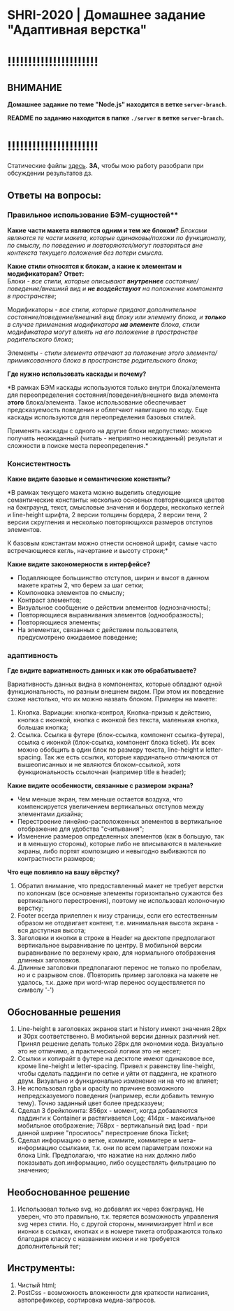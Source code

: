 # SHRI-2020 | Домашнее задание "Адаптивная верстка"

# !!!!!!!!!!!!!!!!!!!!!!
## ВНИМАНИЕ
**Домашнее задание по теме "Node.js" находится в ветке `server-branch`.**

**README по заданию находится в папке `./server` в ветке `server-branch`.**
# !!!!!!!!!!!!!!!!!!!!!!

Статические файлы [здесь](./dist/ "да, здесь").
**ЗА,** чтобы мою работу разобрали при обсуждении результатов дз.

## Ответы на вопросы: 
### Правильное использование БЭМ-сущностей**
**Какие части макета являются одним и тем же блоком?**
*Блоками являются те части макета, которые одинаковы/похожи по функционалу, по смыслу, по поведению и повторяются/могут повторяться вне контекста текущего положения без потери смысла.*

**Какие стили относятся к блокам, а какие к элементам и модификаторам?**
**Ответ:**  
Блоки - *все стили, которые описывают **внутреннее** состояние/поведение/внешний вид и **не воздействуют** на положение компонента в пространстве*;  

Модификаторы - *все стили, которые придают дополнительное состояние/поведение/внешний вид блоку или элементу блока, и **только** в случае применения модификатора **на элементе** блока, стили модификатора могут влиять на его положение в пространстве родительского блока*;  

Элементы - *стили элемента отвечают за положение этого элемента/примиксованного блока в пространстве родительского блока*;

**Где нужно использовать каскады и почему?**  

*В рамках БЭМ каскады используются только внутри блока/элемента для переопределения состояния/поведения/внешнего вида элемента **этого** блока/элемента. Такое использование обеспечивает предсказуемость поведения и облегчают навигацию по коду. Еще каскады используются для переопределения базовых стилей.  

Применять каскады с одного на другие блоки недопустимо: можно получить неожиданный (читать - неприятно неожиданный) результат и сложности в поиске места переопределения.*

### Консистентность
**Какие видите базовые и семантические константы?**  

*В рамках текущего макета можно выделить следующие семантические константы: несколько основных повторяющихся цветов на бэкграунд, текст, смысловые значения и бордеры, несколько кеглей и line-height шрифта, 2 версии толщины бордера, 2 версии тени, 2 версии скругления и несколько повторяющихся размеров отступов элементов.

К базовым константам можно отнести основной шрифт, самые часто встречающиеся кегль, начертание и высоту строки;*

**Какие видите закономерности в интерфейсе?**  

* Подавляющее большинство отступов, ширин и высот в данном макете кратны 2, что берем за шаг сетки;
* Компоновка элементов по смыслу;
* Контраст элементов;
* Визуальное сообщение о действии элементов (однозначность);
* Повторяющиеся выравнивания элементов (однообразность);
* Повторяющиеся элементы;
* На элементах, связанных с действием пользователя, предусмотрено ожидаемое поведение;

### адаптивность
**Где видите вариативность данных и как это обрабатываете?**  

Вариативность данных видна в компонентах, которые обладают одной функциональность, но разным внешнем видом. При этом их поведение схоже настолько, что их можно назвать блоком. 
Примеры на макете: 
1. Кнопка. Вариации: кнопка-контрол, Кнопка-призыв к действию, кнопка с иконкой, кнопка с иконкой без текста, маленькая кнопка, большая кнопка;
2. Ссылка. Ссылка в футере (блок-ссылка, компонент ссылка-футера), ссылка с иконкой (блок-ссылка, компонент блока ticket). Их всех можно обобщить в один блок по размеру текста, line-height и letter-spacing. Так же есть ссылки, которые кардинально отличаются от вышеописанных и не являются блоком-ссылкой, хотя функциональность ссылочная (например title в header);

**Какие видите особенности, связанные с размером экрана?**  

* Чем меньше экран, тем меньше остается воздуха, что компенсируется увеличением вертикальных отступов между элементами дизайна;
* Перестроение линейно-расположенных элементов в вертикальное отображение для удобства "считывания";
* Изменение размеров определенных элементов (как в большую, так и в меньшую стороны), которые либо не вписываются в маленькие экраны, либо портят композицию и невыгодно выбиваются по контрастности размеров;

**Что еще повлияло на вашу вёрстку?**  

1. Обратил внимание, что предоставленный макет не требует верстки по колонкам (все основные элементы горизонтально сужаются без вертикального перестроения), поэтому не использовал колоночную верстку;
2. Footer всегда прилеплен к низу страницы, если его естественным образом не отодвигает контент, т.е. минимальная высота экрана - вся доступная высота;
3. Заголовки и кнопки в строке в Header на десктопе предполагают вертикальное выравнивание по центру. В мобильной версии выравнивание по верхнему краю, для нормального отображения длинных заголовков.
4. Длинные заголовки предполагают перенос не только по пробелам, но и с разрывом слов. (Повторить пример заголовка на макете не удалось, т.к. даже при word-wrap перенос осуществляется по символу '-')

## Обоснованные решения
1. Line-height в заголовках экранов start и history имеют значения 28px и 30px соответственно. В мобильной версии данных различий нет. Принял решение делать только 28px для экономии кода. Визуально это не отличимо, а практической логики это не несет;
2. Ссылки и копирайт в футере на десктопе имеют одинаковое все, кроме line-height и letter-spacing. Привел к равенству line-height, чтобы сделать паддинги по сетке и уйти от паддинга, не кратного двум. Визуально и функционально изменение ни на что не влияет;
3. Не использовал rgba и opacity по причине возможного непредсказуемого поведения (например, если добавить темную тему). Точно заданный цвет более предсказуем;
4. Сделал 3 брейкпоинта: 856px - момент, когда добавляются паддинги к Container и растягивается Log; 414px - максимальное мобильное отображение; 768px - вертикальный вид Ipad - при данной ширине "просилось" перестроение блока Ticket;
5. Сделал информацию о ветке, коммите, коммитере и мета-информацию ссылками, т.к. они по всем параметрам похожи на блока Link. Предполагаю, что нажатие на них должно либо показывать доп.информацию, либо осуществлять фильтрацию по значению;

## Необоснованное решение
1. Использовал только svg, но добавлял их через бэкграунд. Не уверен, что это правильно, т.к. теряется возможность управления svg через стили. Но, с другой стороны, минимизирует html и все иконки в ссылках, кнопках и в номере тикета отображаются только благодаря классу с названием иконки и не требуется дополнительный тег;

## Инструменты:
1. Чистый html;
2. PostCss - возможность вложенности для краткости написания, автопрефиксер, сортировка медиа-запросов.
